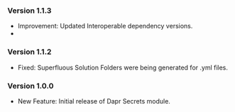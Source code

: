 ﻿### Version 1.1.3

- Improvement: Updated Interoperable dependency versions.
- 
### Version 1.1.2

- Fixed: Superfluous Solution Folders were being generated for .yml files.

### Version 1.0.0

- New Feature: Initial release of Dapr Secrets module.
